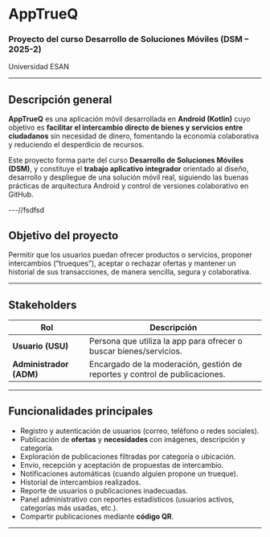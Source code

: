 # AppTrueQ
### Proyecto del curso **Desarrollo de Soluciones Móviles (DSM – 2025-2)**  
Universidad ESAN

---

## Descripción general

**AppTrueQ** es una aplicación móvil desarrollada en **Android (Kotlin)** cuyo objetivo es **facilitar el intercambio directo de bienes y servicios entre ciudadanos** sin necesidad de dinero, fomentando la economía colaborativa y reduciendo el desperdicio de recursos.

Este proyecto forma parte del curso **Desarrollo de Soluciones Móviles (DSM)**, y constituye el **trabajo aplicativo integrador** orientado al diseño, desarrollo y despliegue de una solución móvil real, siguiendo las buenas prácticas de arquitectura Android y control de versiones colaborativo en GitHub.

---//fsdfsd

## Objetivo del proyecto

Permitir que los usuarios puedan ofrecer productos o servicios, proponer intercambios (“trueques”), aceptar o rechazar ofertas y mantener un historial de sus transacciones, de manera sencilla, segura y colaborativa.

---

## Stakeholders

| Rol | Descripción |
|-----|--------------|
| **Usuario (USU)** | Persona que utiliza la app para ofrecer o buscar bienes/servicios. |
| **Administrador (ADM)** | Encargado de la moderación, gestión de reportes y control de publicaciones. |

---

## Funcionalidades principales

- Registro y autenticación de usuarios (correo, teléfono o redes sociales).  
- Publicación de **ofertas** y **necesidades** con imágenes, descripción y categoría.  
- Exploración de publicaciones filtradas por categoría o ubicación.  
- Envío, recepción y aceptación de propuestas de intercambio.  
- Notificaciones automáticas (cuando alguien propone un trueque).  
- Historial de intercambios realizados.  
- Reporte de usuarios o publicaciones inadecuadas.  
- Panel administrativo con reportes estadísticos (usuarios activos, categorías más usadas, etc.).  
- Compartir publicaciones mediante **código QR**.

---
